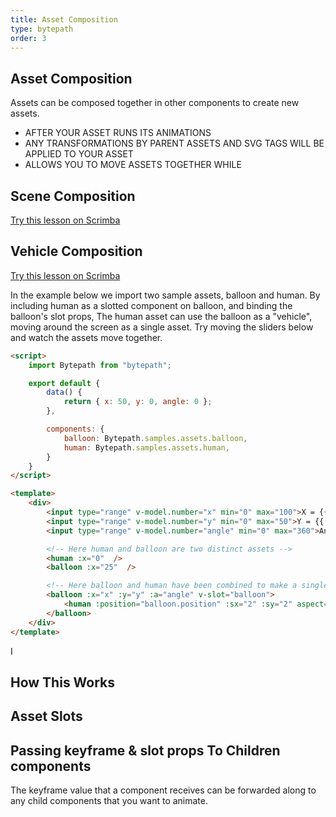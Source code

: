 ```yaml
---
title: Asset Composition
type: bytepath
order: 3
---
```

## Asset Composition
Assets can be composed together in other components to create new assets. 

- AFTER YOUR ASSET RUNS ITS ANIMATIONS
- ANY TRANSFORMATIONS BY PARENT ASSETS AND SVG TAGS WILL BE APPLIED TO YOUR ASSET
- ALLOWS YOU TO MOVE ASSETS TOGETHER WHILE  


## Scene Composition
<div class="scrimba"><a href="https://scrimba.com/p/pXKqta/cEQe4SJ" target="_blank" rel="noopener noreferrer">Try this lesson on Scrimba</a></div>


## Vehicle Composition
<div class="scrimba"><a href="https://scrimba.com/p/pXKqta/cEQe4SJ" target="_blank" rel="noopener noreferrer">Try this lesson on Scrimba</a></div>

In the example below we import two sample assets, balloon and human. By including human as a slotted component on balloon, and binding the balloon's slot props, The human asset can use the balloon as a "vehicle", moving around the screen as a single asset. 
Try moving the sliders below and watch the assets move together. 
 
``` html
<script>
    import Bytepath from "bytepath";

    export default {
        data() {
            return { x: 50, y: 0, angle: 0 };
        },

        components: {
            balloon: Bytepath.samples.assets.balloon,
            human: Bytepath.samples.assets.human,
        }
    }
</script>

<template>
    <div>
        <input type="range" v-model.number="x" min="0" max="100">X = {{ x }}<br/>
        <input type="range" v-model.number="y" min="0" max="50">Y = {{ y }}<br/>
        <input type="range" v-model.number="angle" min="0" max="360">Angle = {{ angle }}<br/>

        <!-- Here human and balloon are two distinct assets -->
        <human :x="0"  />
        <balloon :x="25"  />

        <!-- Here balloon and human have been combined to make a single asset -->
        <balloon :x="x" :y="y" :a="angle" v-slot="balloon">
            <human :position="balloon.position" :sx="2" :sy="2" aspect="xMidYMax meet"/>
        </balloon>
    </div>
</template>
```


<p class="tip success">I</p>

## How This Works

## Asset Slots

## Passing keyframe & slot props To Children components
The keyframe value that a component receives can be forwarded along to any child components that you want to animate. 
